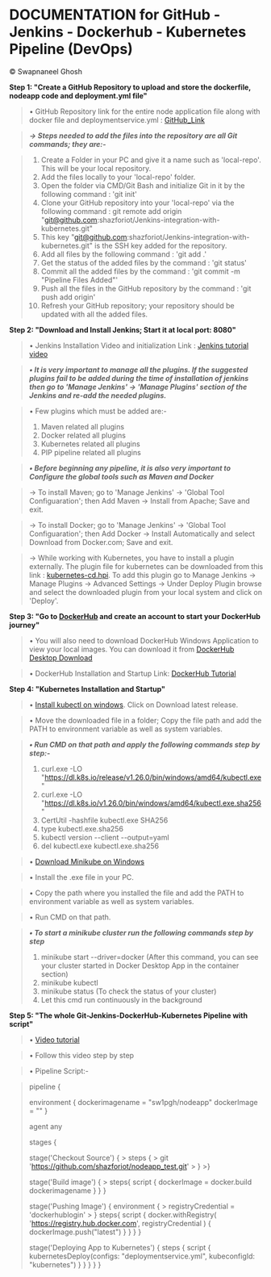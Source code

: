 # DOCUMENTATION for GitHub - Jenkins - Dockerhub - Kubernetes Pipeline (DevOps)
&copy; Swapnaneel Ghosh



**Step 1: "Create a GitHub Repository to upload and store the dockerfile, nodeapp code and deployment.yml file"**

>• GitHub Repository link for the entire node application file along with docker file and deploymentservice.yml : [GitHub_Link](https://github.com/shazforiot/nodeapp_test)

> **_-> Steps needed to add the files into the repository are all Git commands; they are:-_**

> 1. Create a Folder in your PC and give it a name such as 'local-repo'. This will be your local repository.
> 2. Add the files locally to your 'local-repo' folder.
> 3. Open the folder via CMD/Git Bash and initialize Git in it by the following command : 'git init'
> 4. Clone your GitHub repository into your 'local-repo' via the following command : git remote add origin "git@github.com:shazforiot/Jenkins-integration-with-kubernetes.git"
> 5. This key "git@github.com:shazforiot/Jenkins-integration-with-kubernetes.git" is the SSH key added for the repository.
> 6. Add all files by the following command : 'git add .'  
> 7. Get the status of the added files by the command : 'git status'
> 8. Commit all the added files by the command : 'git commit -m "Pipeline Files Added"'
> 9. Push all the files in the GitHub repository by the command : 'git push add origin'
> 10. Refresh your GitHub repository; your repository should be updated with all the added files.



**Step 2: "Download and Install Jenkins; Start it at local port: 8080"**
>• Jenkins Installation Video and initialization Link : [Jenkins tutorial video](https://www.youtube.com/watch?v=0RVbTDLXk50)


> **_• It is very important to manage all the plugins. If the suggested plugins fail to be added during the time of installation of jenkins then go to 'Manage Jenkins' -> 'Manage Plugins' section of the Jenkins and re-add the needed plugins._**

> • Few plugins which must be added are:-
> 1. Maven related all plugins
> 2. Docker related all plugins
> 3. Kubernetes related all plugins
> 4. PIP pipeline related all plugins


> **_• Before beginning any pipeline, it is also very important to Configure the global tools such as Maven and Docker_**

> -> To install Maven; go to 'Manage Jenkins' -> 'Global Tool Configuaration'; then Add Maven -> Install from Apache; Save and exit.
 
> -> To install Docker; go to 'Manage Jenkins' -> 'Global Tool Configuaration'; then Add Docker -> Install Automatically and select Download from Docker.com; Save and exit.

> -> While working with Kubernetes, you have to install a plugin externally. The plugin file for kubernetes can be downloaded from this link : [kubernetes-cd.hpi](https://www.youtube.com/redirect?event=video_description&redir_token=QUFFLUhqa3FSX0VkYUxzWVRkZkFrT2ZWVERscENud2U4d3xBQ3Jtc0ttRzlCNVZZZXhOOEp0UkZfZ2MtQTFxLUdyWTZfOXdPR0wzT2FuaTFoc1QtODBLSEhHNVdKcFZXcXJWSUdsQldLdzJmM2FsVElwZmJGdzgwcTFnTFJqSnBXaGktekRNZ0dySnlIR2RKV1htelZnSERkTQ&q=https%3A%2F%2Fupdates.jenkins.io%2Fdownload%2Fplugins%2Fkubernetes-cd%2F1.0.0%2Fkubernetes-cd.hpi&v=XE_mAhxZpwU). To add this plugin go to Manage Jenkins -> Manage Plugins -> Advanced Settings -> Under Deploy Plugin browse and select the downloaded plugin from your local system and click on 'Deploy'.



**Step 3: "Go to [DockerHub](https://hub.docker.com/) and create an account to start your DockerHub journey"**  

>• You will also need to download DockerHub Windows Application to view your local images. You can download it from [DockerHub Desktop Download](https://docs.docker.com/desktop/install/windows-install/)

>• DockerHub Installation and Startup Link: [DockerHub Tutorial](https://www.youtube.com/watch?v=mAzHELZWE-Y)



**Step 4: "Kubernetes Installation and Startup"**

>• [Install kubectl on windows](https://kubernetes.io/docs/tasks/tools/install-kubectl-windows/). Click on Download latest release.

>• Move the downloaded file in a folder; Copy the file path and add the PATH to environment variable as well as system variables.

>**_• Run CMD on that path and apply the following commands step by step:-_**
>1. curl.exe -LO "https://dl.k8s.io/release/v1.26.0/bin/windows/amd64/kubectl.exe"
>2. curl.exe -LO "https://dl.k8s.io/v1.26.0/bin/windows/amd64/kubectl.exe.sha256"
>3. CertUtil -hashfile kubectl.exe SHA256
>4. type kubectl.exe.sha256
>5. kubectl version --client --output=yaml
>6. del kubectl.exe kubectl.exe.sha256


>• [Download Minikube on Windows](https://storage.googleapis.com/minikube/releases/latest/minikube-installer.exe)

>• Install the .exe file in your PC.

>• Copy the path where you installed the file and add the PATH to environment variable as well as system variables.

>• Run CMD on that path.

>**_• To start a minikube cluster run the following commands step by step_**
>1. minikube start --driver=docker (After this command, you can see your cluster started in Docker Desktop App in the container section)
>2. minikube kubectl 
>3. minikube status (To check the status of your cluster)
>4. Let this cmd run continuously in the background


**Step 5: "The whole Git-Jenkins-DockerHub-Kubernetes Pipeline with script"**

>• [Video tutorial](https://www.youtube.com/watch?v=XE_mAhxZpwU)

>• Follow this video step by step

>• Pipeline Script:-

>pipeline {
>
>  environment {
 >   dockerimagename = "sw1pgh/nodeapp"
  >  dockerImage = ""
  >}
>
  >agent any
>
  >stages {
>
   > stage('Checkout Source') {
    >  steps {
     >   git 'https://github.com/shazforiot/nodeapp_test.git'
     > }
    >}
>
> stage('Build image') {
     > steps{
 >       script {
  >        dockerImage = docker.build dockerimagename
  >      }
  >    }
  >  }
>
   > stage('Pushing Image') {
   >   environment {
    >           registryCredential = 'dockerhublogin'
    >       }
 >     steps{
  >      script {
 >         docker.withRegistry( 'https://registry.hub.docker.com', registryCredential ) {
 >           dockerImage.push("latest")
 >         }
 >       }
 >     }
 >   }
>
>    stage('Deploying App to Kubernetes') {
 >     steps {
>        script {
>          kubernetesDeploy(configs: "deploymentservice.yml", kubeconfigId: "kubernetes")
>        }
>      }
>    }
> }
>}